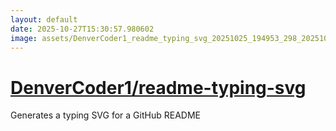 ```yaml
---
layout: default
date: 2025-10-27T15:30:57.980602
image: assets/DenverCoder1_readme_typing_svg_20251025_194953_298_20251025_230658_1c68a7--20251026T010725395--cropped.png
---
```


# [DenverCoder1/readme-typing-svg](https://github.com/DenverCoder1/readme-typing-svg/)

Generates a typing SVG for a GitHub README
